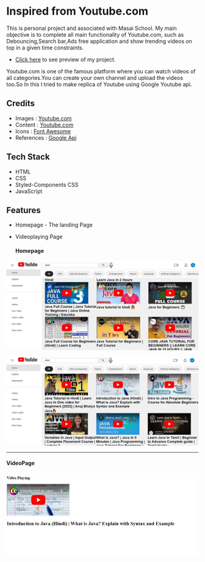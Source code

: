 # Inspired from Youtube.com

This is personal project and associated with Masai School.
My main objective is to complete all main functionality of Youtube.com, such as Debouncing,Search bar,Ads free application and show trending videos on top in a given time constraints.

- [Click here](https://gregarious-tiramisu-8ee5da.netlify.app/) to see preview of my project.

Youtube.com is one of the famous platform where you can watch videos of all categories.You can create your own channel and upload the videos too.So In this I tried to make replica of Youtube using Google Youtube api.

## Credits

- Images : [Youtube.com](https://www.youtube.com/)
- Content : [Youtube.com](https://www.youtube.com/)
- Icons : [Font Awesome](https://fontawesome.com/)
- References : [Google Api](https://developers.google.com/youtube/v3) 

## Tech Stack

- HTML
- CSS
- Styled-Components CSS
- JavaScript


## Features
- Homepage - The landing Page
- Videoplaying Page

  <h4>Homepage</h4>
 ![ScreenShot currently unavailable](https://github.com/abbas5152/Youtube/blob/main/utube1.JPG)
 
 ![ScreenShot currently unavailable](https://github.com/abbas5152/Youtube/blob/main/utube2.JPG)


  <hr>
  <h4>VideoPage</h4>
  
 ![ScreenShot currently unavailable](https://github.com/abbas5152/Youtube/blob/main/utube3.JPG)




